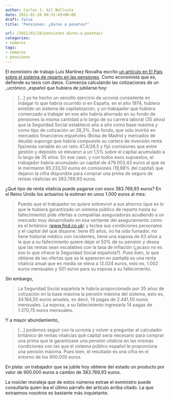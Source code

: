 ```yaml
---
author: Carlos J. Gil Bellosta
date: 2011-01-28 09:31:43+00:00
draft: false
title: 'Pensiones: ¿duros a pesetas?'

url: /2011/01/28/pensiones-duros-a-pesetas/
categories:
- números
tags:
- números
- pensiones
---
```


El exministro de trabajo Luis Martínez Novalha escrito [un artículo en El País sobre el sistema de reparto en las pensiones](http://www.elpais.com/articulo/opinion/defensa/sistema/reparto/elpepuopi/20110121elpepiopi_12/Tes). Como economista que es, defiende su tesis con datos. Comienza calculando las cotizaciones de un _ucrónico _español que hubiera de jubilarse hoy:


>[...] yo he hecho un sencillo ejercicio de ucronía consistente en indagar lo  que habría ocurrido si en España, en el año 1974, hubiera existido un  sistema de capitalización, y un trabajador que hubiera comenzado a  trabajar en ese año habría ahorrado en su fondo de pensiones la misma  cantidad a lo largo de su carrera laboral (35 años) que la Seguridad  Social estableció año a año como base máxima y como tipo de cotización  un 28,3%. Ese fondo, que solo invirtió en mercados financieros españoles  (Bolsa de Madrid y mercados de deuda) supongo que habría compuesto su  cartera de inversión renta fija/renta variable en un ratio 47,4/28,5 y  fijó comisiones que entre gestión y depósito se elevaron a un 1,5% sobre  el capital acumulado a lo largo de 35 años. En ese caso, y con todos  esos supuestos, el trabajador habría acumulado un capital de 479.003,43  euros al que se le mermaron 95.233,50 euros en comisiones (19,88% del  capital) que dejaron la cifra disponible para comprar una prima de  seguro de rentas vitalicias en 383.769,93 euros.


¿Qué tipo de renta vitalicia puede pagarse con esos 383.769,93 euros? En el Reino Unido los actuarios la estiman en unos 1.000 euros al mes:


>Puesto que el trabajador no quiere sobrevivir a sus ahorros (que es lo  que le hubiera garantizado un sistema público de reparto hasta su  fallecimiento) pide ofertas a compañías aseguradoras acudiendo a un  mercado muy desarrollado en esa vertiente del aseguramiento como es el  británico (www.find.co.uk) y teclea sus condiciones personales y el  capital del que dispone: tiene 65 años, no ha sido fumador, no tiene  historial médico con incidentes, tiene una esposa de 63 años a la que a  su fallecimiento quiere dejar el 50% de su pensión y desea que las  rentas sean escalables con la tasa de inflación (¿acaso no es eso lo que  ofrece la Seguridad Social española?). Pues bien, lo que obtiene de las  ofertas que se le aparecen en pantalla es una renta vitalicia anual que  en media se eleva a 12.024 euros, esto es, 1.002 euros mensuales y 501  euros para su esposa a su fallecimiento.


Sin embargo,


>La Seguridad Social española le habría proporcionado por 35 años de  cotización en la base máxima la pensión máxima del sistema, esto es,  34.184,50 euros anuales, es decir, 14 pagas de 2.441,50 euros mensuales.  La esposa, a su fallecimiento ingresaría 14 pagas de 1.370,75 euros  mensuales.


Y a mayor abundamiento,


>[...] podemos seguir con la ucronía y volver a preguntar al calculador  británico de rentas vitalicias qué capital sería necesario para comprar  una prima que le garantizase una pensión vitalicia en las mismas  condiciones con las que el sistema público español le proporciona una  pensión máxima. Pues bien, el resultado es una cifra en el entorno de  los 900.000 euros.


En plata: un trabajador que se jubile hoy obtiene del estado un producto por valor de 900.000 euros a cambio de 383.769,93 euros.

La rosicler moraleja que de estos números extrae el exministro puede consultarla quien lea el último párrafo del artículo arriba citado. La que extraemos nosotros es bastante más inquietante.
